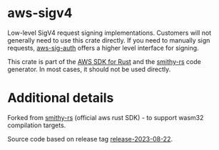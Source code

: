 # aws-sigv4

Low-level SigV4 request signing implementations. Customers will not generally need to use this crate directly. If you
need to manually sign requests, [aws-sig-auth](https://crates.io/crates/aws-sig-auth) offers a higher level interface
for signing.

<!-- anchor_start:footer -->
This crate is part of the [AWS SDK for Rust](https://awslabs.github.io/aws-sdk-rust/) and the [smithy-rs](https://github.com/awslabs/smithy-rs) code generator. In most cases, it should not be used directly.
<!-- anchor_end:footer -->

# Additional details

Forked from [smithy-rs](https://github.com/awslabs/smithy-rs) (official aws rust SDK) - to support wasm32 compilation targets.

Source code based on release tag [release-2023-08-22](https://github.com/awslabs/smithy-rs/releases/tag/release-2023-08-22).
